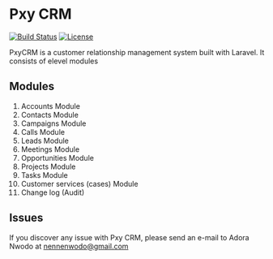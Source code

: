 # Pxy CRM

[![Build Status](https://travis-ci.org/laravel/framework.svg)](https://travis-ci.org/laravel/framework)
[![License](https://poser.pugx.org/laravel/framework/license.svg)](https://packagist.org/packages/laravel/framework)

PxyCRM is a customer relationship management system built with Laravel. It consists of elevel modules

## Modules
1. Accounts Module
2. Contacts Module
3. Campaigns Module
4. Calls Module
5. Leads Module
6. Meetings Module
7. Opportunities Module
8. Projects Module
9. Tasks Module
10. Customer services (cases) Module
11. Change log (Audit)



## Issues

If you discover any issue with Pxy CRM, please send an e-mail to Adora Nwodo at nennenwodo@gmail.com 


